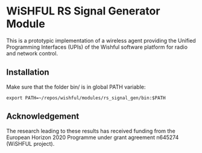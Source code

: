 WiSHFUL RS Signal Generator Module
============================

This is a prototypic implementation of a wireless agent providing the Unified
Programming Interfaces (UPIs) of the Wishful software platform for
radio and network control.

## Installation

Make sure that the folder bin/ is in global PATH variable:

    export PATH=~/repos/wishful/modules/rs_signal_gen/bin:$PATH
    
## Acknowledgement

The research leading to these results has received funding from the European
Horizon 2020 Programme under grant agreement n645274 (WiSHFUL project).
